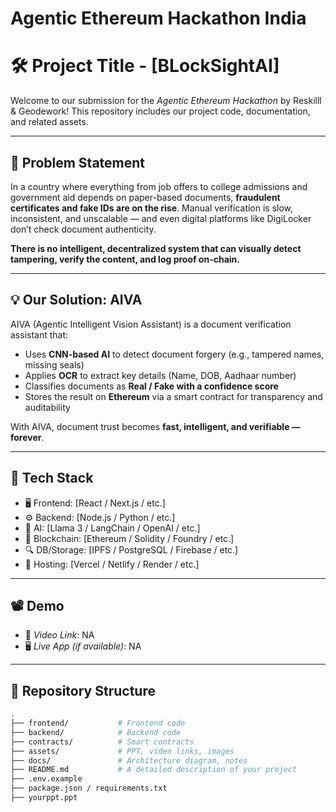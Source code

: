 # Agentic Ethereum Hackathon India

# 🛠 Project Title - [BLockSightAI]

Welcome to our submission for the *Agentic Ethereum Hackathon* by Reskilll & Geodework! This repository includes our project code, documentation, and related assets.

---

## 📌 Problem Statement

In a country where everything from job offers to college admissions and government aid depends on paper-based documents, **fraudulent certificates and fake IDs are on the rise**. Manual verification is slow, inconsistent, and unscalable — and even digital platforms like DigiLocker don’t check document authenticity.

**There is no intelligent, decentralized system that can visually detect tampering, verify the content, and log proof on-chain.**

---

## 💡 Our Solution: AIVA

AIVA (Agentic Intelligent Vision Assistant) is a document verification assistant that:
- Uses **CNN-based AI** to detect document forgery (e.g., tampered names, missing seals)
- Applies **OCR** to extract key details (Name, DOB, Aadhaar number)
- Classifies documents as **Real / Fake with a confidence score**
- Stores the result on **Ethereum** via a smart contract for transparency and auditability

With AIVA, document trust becomes **fast, intelligent, and verifiable — forever**.

---

## 🧱 Tech Stack

- 🖥 Frontend: [React / Next.js / etc.]
- ⚙ Backend: [Node.js / Python / etc.]
- 🧠 AI: [Llama 3 / LangChain / OpenAI / etc.]
- 🔗 Blockchain: [Ethereum / Solidity / Foundry / etc.]
- 🔍 DB/Storage: [IPFS / PostgreSQL / Firebase / etc.]
- 🚀 Hosting: [Vercel / Netlify / Render / etc.]

---

## 📽 Demo

- 🎥 *Video Link*: NA  
- 🖥 *Live App (if available)*: NA

---

## 📂 Repository Structure

```bash
.
├── frontend/           # Frontend code
├── backend/            # Backend code
├── contracts/          # Smart contracts
├── assets/             # PPT, video links, images
├── docs/               # Architecture diagram, notes
├── README.md           # A detailed description of your project
├── .env.example
├── package.json / requirements.txt
├── yourppt.ppt
``` 
